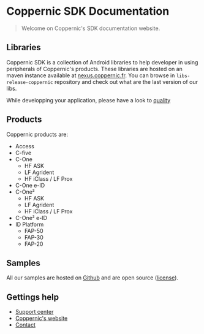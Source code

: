 Coppernic SDK Documentation
===========================

> Welcome on Coppernic's SDK documentation website.

## Libraries

Coppernic SDK is a collection of Android libraries to help developer in using peripherals of Coppernic's products. These libraries are hosted on an maven instance available at [nexus.coppernic.fr](https://nexus.coppernic.fr/). You can browse in `libs-release-coppernic` repository and check out what are the last version of our libs.

While developping your application, please have a look to [quality](quality)

## Products

Coppernic products are:

- Access
- C-five
- C-One
    - HF ASK
    - LF Agrident
    - HF iClass / LF Prox
- C-One e-ID
- C-One²
    - HF ASK
    - LF Agrident
    - HF iClass / LF Prox
- C-One² e-ID
- ID Platform
    - FAP-50
    - FAP-30
    - FAP-20

## Samples

All our samples are hosted on [Github](https://github.com/Coppernic) and are open source ([license](License.md)).

## Gettings help

- [Support center](https://support.coppernic.fr/index.php)
- [Coppernic's website](https://www.coppernic.fr/en/support-en/)
- [Contact](https://www.coppernic.fr/en/contact-en/)
